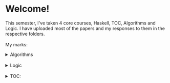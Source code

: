 <!-- @format -->

# Welcome!

This semester, I've taken 4 core courses, Haskell, TOC, Algorithms and Logic. I have uploaded most of the papers and my responses to them in the respective folders.
</br></br>
My marks:
</br>

<details> 
  <summary>Algorithms</summary></br>
   Quiz 1: 88/100
   </br></br>
   Quiz 2: 100/100
   </br></br>
   Midsem: 100/100
   </br>
</details>
</br>
<details> 
  <summary>Logic</summary></br>
   Quiz 1: 10/10
   </br></br>
   Midsem: 36/40
   </br></br>
   Quiz 2: 4.5/10
   </br></br>
   Finalsem: 27/40
   </br></br>
   Grade: 8/10
   </br>
</details>
</br>
<details> 
  <summary>TOC:</summary></br>
   Quiz 1: 34/50
   </br></br>
   Midsem: 78/100
   </br></br>
   Quiz 2: 50/50
   </br></br>
   Finalsem: 74/100
   </br></br>
   Grade: 10/10
   </br>
</details>
